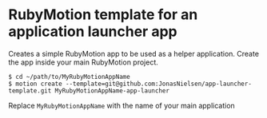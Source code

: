 # RubyMotion template for an application launcher app

Creates a simple RubyMotion app to be used as a helper application. Create the app inside your main RubyMotion project.

```
$ cd ~/path/to/MyRubyMotionAppName
$ motion create --template=git@github.com:JonasNielsen/app-launcher-template.git MyRubyMotionAppName-app-launcher
```

Replace `MyRubyMotionAppName` with the name of your main application